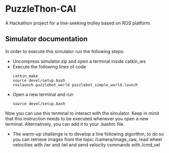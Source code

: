 # PuzzleThon-CAI

A Hackathon project for a line-seeking trolley based on ROS platform.

## Simulator documentation

 In order to execute this simulator run the following steps:

* Uncompress simulator.zip and open a terminal inside catkin_ws
* Execute the following lines of code
  ```
  catkin_make
  source devel/setup.bash
  roslaunch puzzlebot_world puzzlebot_simple_world.launch
  ```
* Open a new terminal and run 
  ```
  source devel/setup.bash
  ```
Now you can use this terminal to interact with the simulator. Keep in mind that this instruction needs to be executed whenever you open a new terminal. Alternatively, you can add it to your .bashrc file. 
* The warm-up challenge is to develop a line following algorithm, to do so you can retrieve images from the topic /camera/image_raw, read wheel velocities with /wr and /wl and send velocity commands with /cmd_vel
